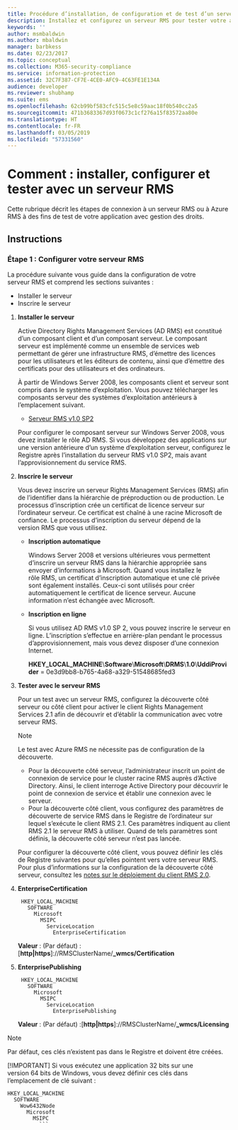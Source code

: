 ```yaml
---
title: Procédure d’installation, de configuration et de test d’un serveur RMS | Azure RMS
description: Installez et configurez un serveur RMS pour tester votre application avec gestion des droits.
keywords: ''
author: msmbaldwin
ms.author: mbaldwin
manager: barbkess
ms.date: 02/23/2017
ms.topic: conceptual
ms.collection: M365-security-compliance
ms.service: information-protection
ms.assetid: 32C7F387-CF7E-4CE0-AFC9-4C63FE1E134A
audience: developer
ms.reviewer: shubhamp
ms.suite: ems
ms.openlocfilehash: 62cb99bf583cfc515c5e8c59aac18f0b540cc2a5
ms.sourcegitcommit: 471b3683367d93f0673c1cf276a15f83572aa80e
ms.translationtype: HT
ms.contentlocale: fr-FR
ms.lasthandoff: 03/05/2019
ms.locfileid: "57331560"
---
```

# <a name="how-to-install-configure-and-test-with-an-rms-server"></a>Comment : installer, configurer et tester avec un serveur RMS

Cette rubrique décrit les étapes de connexion à un serveur RMS ou à Azure RMS à des fins de test de votre application avec gestion des droits.
 
## <a name="instructions"></a>Instructions

### <a name="step-1-setup-your-rms-server"></a>Étape 1 : Configurer votre serveur RMS

La procédure suivante vous guide dans la configuration de votre serveur RMS et comprend les sections suivantes :

-   Installer le serveur
-   Inscrire le serveur

1. **Installer le serveur**

   Active Directory Rights Management Services (AD RMS) est constitué d’un composant client et d’un composant serveur. Le composant serveur est implémenté comme un ensemble de services web permettant de gérer une infrastructure RMS, d’émettre des licences pour les utilisateurs et les éditeurs de contenu, ainsi que d’émettre des certificats pour des utilisateurs et des ordinateurs.

   À partir de Windows Server 2008, les composants client et serveur sont compris dans le système d’exploitation. Vous pouvez télécharger les composants serveur des systèmes d’exploitation antérieurs à l’emplacement suivant.

   -   [Serveur RMS v1.0 SP2](https://go.microsoft.com/fwlink/p/?linkid=73722)

   Pour configurer le composant serveur sur Windows Server 2008, vous devez installer le rôle AD RMS. Si vous développez des applications sur une version antérieure d’un système d’exploitation serveur, configurez le Registre après l’installation du serveur RMS v1.0 SP2, mais avant l’approvisionnement du service RMS.

2. **Inscrire le serveur**

   Vous devez inscrire un serveur Rights Management Services (RMS) afin de l’identifier dans la hiérarchie de préproduction ou de production. Le processus d’inscription crée un certificat de licence serveur sur l’ordinateur serveur. Ce certificat est chaîné à une racine Microsoft de confiance. Le processus d’inscription du serveur dépend de la version RMS que vous utilisez.

   -   **Inscription automatique**

       Windows Server 2008 et versions ultérieures vous permettent d’inscrire un serveur RMS dans la hiérarchie appropriée sans envoyer d’informations à Microsoft. Quand vous installez le rôle RMS, un certificat d’inscription automatique et une clé privée sont également installés. Ceux-ci sont utilisés pour créer automatiquement le certificat de licence serveur. Aucune information n’est échangée avec Microsoft.

   -   **Inscription en ligne**

       Si vous utilisez AD RMS v1.0 SP 2, vous pouvez inscrire le serveur en ligne. L’inscription s’effectue en arrière-plan pendant le processus d’approvisionnement, mais vous devez disposer d’une connexion Internet.

       **HKEY\_LOCAL\_MACHINE**\\**Software**\\**Microsoft**\\**DRMS**\\**1.0**\\**UddiProvider** = 0e3d9bb8-b765-4a68-a329-51548685fed3

3. **Tester avec le serveur RMS**

    Pour un test avec un serveur RMS, configurez la découverte côté serveur ou côté client pour activer le client Rights Management Services 2.1 afin de découvrir et d’établir la communication avec votre serveur RMS.

    > [!Note]
    > Le test avec Azure RMS ne nécessite pas de configuration de la découverte.

   - Pour la découverte côté serveur, l’administrateur inscrit un point de connexion de service pour le cluster racine RMS auprès d’Active Directory. Ainsi, le client interroge Active Directory pour découvrir le point de connexion de service et établir une connexion avec le serveur.
   - Pour la découverte côté client, vous configurez des paramètres de découverte de service RMS dans le Registre de l’ordinateur sur lequel s’exécute le client RMS 2.1. Ces paramètres indiquent au client RMS 2.1 le serveur RMS à utiliser. Quand de tels paramètres sont définis, la découverte côté serveur n’est pas lancée.

   Pour configurer la découverte côté client, vous pouvez définir les clés de Registre suivantes pour qu’elles pointent vers votre serveur RMS. Pour plus d’informations sur la configuration de la découverte côté serveur, consultez les [notes sur le déploiement du client RMS 2.0](https://technet.microsoft.com/library/jj159267(WS.10).aspx).

4. **EnterpriseCertification**

        HKEY_LOCAL_MACHINE
          SOFTWARE
            Microsoft
              MSIPC
                ServiceLocation
                  EnterpriseCertification

   **Valeur** : (Par défaut) : [**http|https**]://RMSClusterName/**_wmcs/Certification**

5. **EnterprisePublishing**

        HKEY_LOCAL_MACHINE
          SOFTWARE
            Microsoft
              MSIPC
                ServiceLocation
                  EnterprisePublishing
                  
   **Valeur** : (Par défaut) :[**http|https**]://RMSClusterName/**_wmcs/Licensing**

> [!NOTE]
> Par défaut, ces clés n’existent pas dans le Registre et doivent être créées.
> 
> [!IMPORTANT]
> Si vous exécutez une application 32 bits sur une version 64 bits de Windows, vous devez définir ces clés dans l’emplacement de clé suivant :<p>
>   ```    
>   HKEY_LOCAL_MACHINE
>     SOFTWARE
>       Wow6432Node
>         Microsoft
>           MSIPC
>             ```
